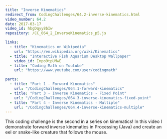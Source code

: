 ```yaml
---
title: "Inverse Kinematics"
redirect_from: CodingChallenges/64.2-inverse-kinematics.html
video_number: 64.2
date: 2017-03-17
video_id: hbgDqyy8bIw
repository: /CC_064_2_InverseKinematics_p5.js

links:
  - title: "Kinematics on Wikipedia"
    url: "https://en.wikipedia.org/wiki/Kinematics"
  - title: "Interactive Fish Aquarium Desktop Wallpaper"
    video_id: Inpo9tpUMwE
  - title: "Coding Math on Youtube"
    url: "https://www.youtube.com/user/codingmath"

parts:
  - title: "Part 1 - Forward Kinematics"
    url: "/CodingChallenges/064.1-forward-kinematics"
  - title: "Part 3 - Inverse Kinematics - Fixed Point"
    url: "/CodingChallenges/064.3-inverse-kinematics-fixed-point"
  - title: "Part 4 - Inverse Kinematics - Multiple"
    url: "/CodingChallenges/064.4-inverse-kinematics-multiple"
---
```


This coding challenge is the second in a series on kinematics!
In this video I demonstrate forward inverse kinematics in Processing (Java) and create an eel or snake-like creature that follows the mouse.
